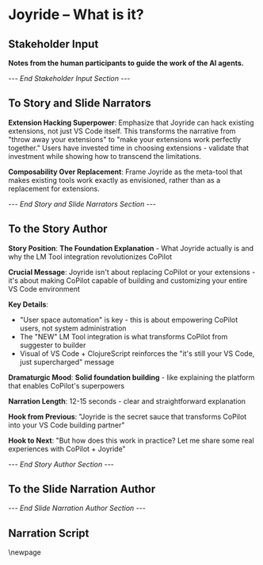 # Joyride – What is it?

## Stakeholder Input

**Notes from the human participants to guide the work of the AI agents.**

*--- End Stakeholder Input Section ---*

## To Story and Slide Narrators

**Extension Hacking Superpower**: Emphasize that Joyride can hack existing extensions, not just VS Code itself. This transforms the narrative from "throw away your extensions" to "make your extensions work perfectly together." Users have invested time in choosing extensions - validate that investment while showing how to transcend the limitations.

**Composability Over Replacement**: Frame Joyride as the meta-tool that makes existing tools work exactly as envisioned, rather than as a replacement for extensions.

*--- End Story and Slide Narrators Section ---*

## To the Story Author

**Story Position**: **The Foundation Explanation** - What Joyride actually is and why the LM Tool integration revolutionizes CoPilot

**Crucial Message**: Joyride isn't about replacing CoPilot or your extensions - it's about making CoPilot capable of building and customizing your entire VS Code environment

**Key Details**:
- "User space automation" is key - this is about empowering CoPilot users, not system administration
- The "NEW" LM Tool integration is what transforms CoPilot from suggester to builder
- Visual of VS Code + ClojureScript reinforces the "it's still your VS Code, just supercharged" message

**Dramaturgic Mood**: **Solid foundation building** - like explaining the platform that enables CoPilot's superpowers

**Narration Length**: 12-15 seconds - clear and straightforward explanation

**Hook from Previous**: "Joyride is the secret sauce that transforms CoPilot into your VS Code building partner"

**Hook to Next**: "But how does this work in practice? Let me share some real experiences with CoPilot + Joyride"

*--- End Story Author Section ---*

## To the Slide Narration Author

*--- End Slide Narration Author Section ---*

## Narration Script

\newpage